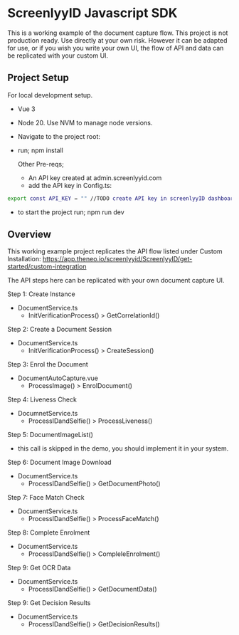 # ScreenlyyID Javascript SDK

This is a working example of the document capture flow. 
This project is not production ready. Use directly at your own risk. However it can be adapted for use, or if you wish you write your own UI, the flow of API and data can be replicated with your custom UI.


## Project Setup

For local development setup.

- Vue 3
- Node 20. Use NVM to manage node versions.
- Navigate to the project root:
- run; npm install


  Other Pre-reqs;
   - An API key created at admin.screenlyyid.com
   - add the API key in Config.ts:

```sh
export const API_KEY = "" //TODO create API key in screenlyyID dashboard and put here.
```

- to start the project run; npm run dev
 



## Overview

This working example project replicates the API flow listed under Custom Installation: 
https://app.theneo.io/screenlyyid/ScreenlyyID/get-started/custom-integration

The API steps here can be replicated with your own document capture UI.

Step 1: Create Instance
  - DocumentService.ts
    - InitVerificationProcess() > GetCorrelationId()

Step 2: Create a Document Session
  - DocumentService.ts
    - InitVerificationProcess() > CreateSession()

Step 3: Enrol the Document
  - DocumentAutoCapture.vue
    - ProcessImage() > EnrolDocument()

Step 4: Liveness Check
  - DocumnetService.ts
    - ProcessIDandSelfie() > ProcessLiveness()

Step 5: DocumentImageList()
  - this call is skipped in the demo, you should implement it in your system.

Step 6: Document Image Download
  - DocumentService.ts
    - ProcessIDandSelfie() > GetDocumentPhoto()

Step 7: Face Match Check
  - DocumentService.ts
    - ProcessIDandSelfie() > ProcessFaceMatch()

Step 8: Complete Enrolment
  - DocumentService.ts
    - ProcessIDandSelfie() > CompleleEnrolment()

Step 9: Get OCR Data
  - DocumentService.ts
    - ProcessIDandSelfie() > GetDocumentData()

Step 9: Get Decision Results
  - DocumentService.ts
    - ProcessIDandSelfie() > GetDecisionResults()

  
